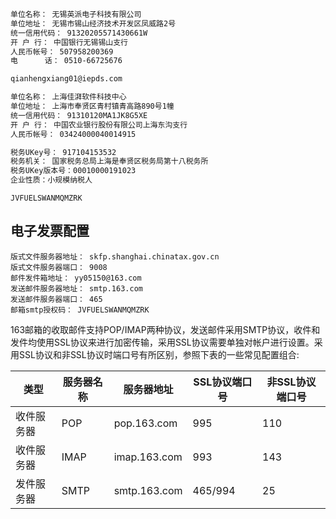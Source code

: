 ```txt
单位名称： 无锡英派电子科技有限公司
单位地址： 无锡市锡山经济技术开发区凤威路2号
统一信用代码： 91320205571430661W
开 户 行： 中国银行无锡锡山支行
人民币帐号： 507958200369
电      话： 0510-66725676

qianhengxiang01@iepds.com

```

```txt
单位名称： 上海佳湃软件科技中心
单位地址： 上海市奉贤区青村镇青高路890号1幢
统一信用代码： 91310120MA1JK8G5XE
开 户 行： 中国农业银行股份有限公司上海东沟支行
人民币帐号： 03424000040014915

税务UKey号： 917104153532
税务机关： 国家税务总局上海是奉贤区税务局第十八税务所
税务UKey版本号：00010000191023
企业性质：小规模纳税人

```

```shell
JVFUELSWANMQMZRK
```
## 电子发票配置

```shell
版式文件服务器地址： skfp.shanghai.chinatax.gov.cn
版式文件服务器端口： 9008
邮件发件箱地址： yy05150@163.com
发送邮件服务器地址： smtp.163.com
发送邮件服务器端口： 465
邮箱smtp授权码： JVFUELSWANMQMZRK
```

163邮箱的收取邮件支持POP/IMAP两种协议，发送邮件采用SMTP协议，收件和发件均使用SSL协议来进行加密传输，采用SSL协议需要单独对帐户进行设置。采用SSL协议和非SSL协议时端口号有所区别，参照下表的一些常见配置组合:



| 类型       | 服务器名称 | 服务器地址   | SSL协议端口号 | 非SSL协议端口号 |
| ---------- | ---------- | ------------ | ------------- | --------------- |
| 收件服务器 | POP        | pop.163.com  | 995           | 110             |
| 收件服务器 | IMAP       | imap.163.com | 993           | 143             |
| 发件服务器 | SMTP       | smtp.163.com | 465/994       | 25              |

